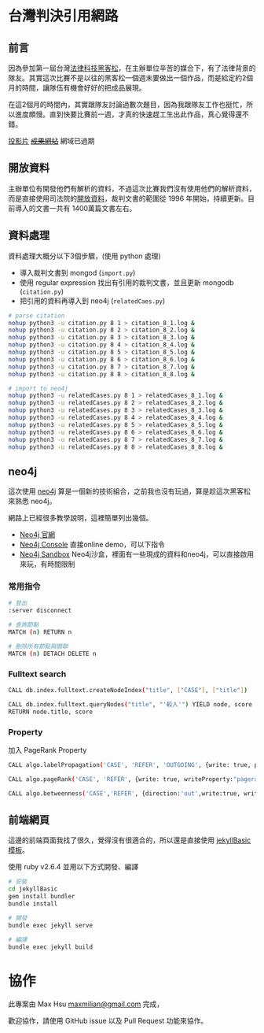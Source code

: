 # 台灣判決引用網路

## 前言

因為參加第一屆台灣[法律科技黑客松](https://hackathon.lawsnote.com/)，在主辦單位辛苦的媒合下，有了法律背景的隊友。其實這次比賽不是以往的黑客松一個週末要做出一個作品，而是給定約2個月的時間，讓隊伍有機會好好的把成品展現。

在這2個月的時間內，其實跟隊友討論過數次題目，因為我跟隊友工作也挺忙，所以進度頗慢。直到快要比賽前一週，才真的快速趕工生出此作品，真心覺得還不錯。

[投影片](https://docs.google.com/presentation/d/1TNbfmd9j1HpnODs-zgf0owjcRhAVpJm7wCC-BJuWlp0/edit?usp=sharing)
~~[成果網站](http://legalhack.tech/)~~ 網域已過期

## 開放資料

主辦單位有開發他們有解析的資料，不過這次比賽我們沒有使用他們的解析資料，而是直接使用司法院的[開放資料](http://data.judicial.gov.tw/)，裁判文書的範圍從 1996 年開始，持續更新。目前導入的文書一共有 1400萬篇文書左右。


## 資料處理

資料處理大概分以下3個步驟，(使用 python 處理)

- 導入裁判文書到 mongod (`import.py`)
- 使用 regular expression 找出有引用的裁判文書，並且更新 mongodb (`citation.py`)
- 把引用的資料再導入到 neo4j (`relatedCaes.py`)

```sh
# parse citation
nohup python3 -u citation.py 8 1 > citation_8_1.log &
nohup python3 -u citation.py 8 2 > citation_8_2.log &
nohup python3 -u citation.py 8 3 > citation_8_3.log &
nohup python3 -u citation.py 8 4 > citation_8_4.log &
nohup python3 -u citation.py 8 5 > citation_8_5.log &
nohup python3 -u citation.py 8 6 > citation_8_6.log &
nohup python3 -u citation.py 8 7 > citation_8_7.log &
nohup python3 -u citation.py 8 8 > citation_8_8.log &

# import to neo4j
nohup python3 -u relatedCases.py 8 1 > relatedCases_8_1.log &
nohup python3 -u relatedCases.py 8 2 > relatedCases_8_2.log &
nohup python3 -u relatedCases.py 8 3 > relatedCases_8_3.log &
nohup python3 -u relatedCases.py 8 4 > relatedCases_8_4.log &
nohup python3 -u relatedCases.py 8 5 > relatedCases_8_5.log &
nohup python3 -u relatedCases.py 8 6 > relatedCases_8_6.log &
nohup python3 -u relatedCases.py 8 7 > relatedCases_8_7.log &
nohup python3 -u relatedCases.py 8 8 > relatedCases_8_8.log &
```

## neo4j

這次使用 [neo4j](https://neo4j.com/) 算是一個新的技術組合，之前我也沒有玩過，算是趁這次黑客松來熟悉 neo4j。

網路上已經很多教學說明，這裡簡單列出幾個。

- [Neo4j 官網](https://neo4j.com/)
- [Neo4j Console](https://console.neo4j.org/) 直接online demo，可以下指令
- [Neo4j Sandbox](https://neo4j.com/sandbox-v2/) Neo4j沙盒，裡面有一些現成的資料和neo4j，可以直接啟用來玩，有時間限制

### 常用指令

```sh
# 登出
:server disconnect

# 查詢節點
MATCH (n) RETURN n

# 刪除所有節點與關聯
MATCH (n) DETACH DELETE n
```

### Fulltext search

```sh
CALL db.index.fulltext.createNodeIndex("title", ["CASE"], ["title"])

CALL db.index.fulltext.queryNodes("title", "'殺人'") YIELD node, score
RETURN node.title, score
```

### Property

加入 PageRank Property

```sh
CALL algo.labelPropagation('CASE', 'REFER', 'OUTGOING', {write: true, partitionProperty: "community", weightProperty: "count"})

CALL algo.pageRank('CASE', 'REFER', {write: true, writeProperty:"pagerank"})

CALL algo.betweenness('CASE','REFER', {direction:'out',write:true, writeProperty:'betweenness'})
```


## 前端網頁

這邊的前端頁面我找了很久，覺得沒有很適合的，所以還是直接使用 [jekyllBasic模板](https://github.com/bchetty/jekyllBasic)。

使用 ruby v2.6.4 並用以下方式開發、編譯

```sh
# 安裝
cd jekyllBasic
gem install bundler
bundle install

# 開發
bundle exec jekyll serve

# 編譯
bundle exec jekyll build
```

# 協作
此專案由 Max Hsu maxmilian@gmail.com 完成，

歡迎協作，請使用 GitHub issue 以及 Pull Request 功能來協作。

